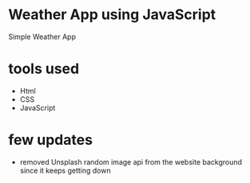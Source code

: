 # Weather App using JavaScript
Simple Weather App

# tools used
- Html
- CSS
- JavaScript

# few updates
- removed Unsplash random image api from the website background since it keeps getting down
 
